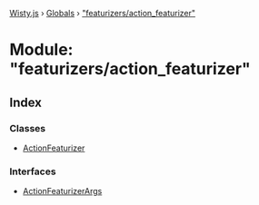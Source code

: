 [Wisty.js](../README.md) › [Globals](../globals.md) › ["featurizers/action_featurizer"](_featurizers_action_featurizer_.md)

# Module: "featurizers/action_featurizer"

## Index

### Classes

* [ActionFeaturizer](../classes/_featurizers_action_featurizer_.actionfeaturizer.md)

### Interfaces

* [ActionFeaturizerArgs](../interfaces/_featurizers_action_featurizer_.actionfeaturizerargs.md)
